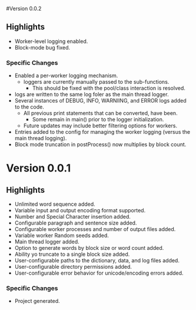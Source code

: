 #Version 0.0.2

## Highlights
- Worker-level logging enabled.
- Block-mode bug fixed.

### Specific Changes
- Enabled a per-worker logging mechanism.
  - loggers are currently manually passed to the sub-functions.
    - This should be fixed with the pool/class interaction is resolved.
- logs are written to the same log foler as the main thread logger.
- Several instances of DEBUG, INFO, WARNIING, and ERROR logs added to the code.
  - All previous print statements that can be converted, have been.
    - Some remain in main() prior to the logger initialization.
  - Future updates may include better filtering options for workers.
- Entries added to the config for managing the worker logging (versus the main thread logging).
- Block mode truncation in postProcess() now multiplies by block count.

# Version 0.0.1

## Highlights
- Unlimited word sequence added.
- Variable input and output encoding format supported.
- Number and Special Character insertion added.
- Configurable paragraph and sentence size added.
- Configurable worker processes and number of output files added.
- Variable worker Random seeds added.
- Main thread logger added.
- Option to generate words by block size or word count added.
- Ability yo truncate to a single block size added.
- User-configurable paths to the dictionary, data, and log files added.
- User-configurable directory permissions added.
- User-configurable error behavior for unicode/encoding errors added.

### Specific Changes
- Project generated.

